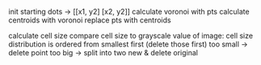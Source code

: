 init starting dots -> [[x1, y2]
                       [x2, y2]]
calculate voronoi with pts
calculate centroids with voronoi
replace pts with centroids

calculate cell size
compare cell size to grayscale value of image:
  cell size distribution is ordered from smallest first (delete those first)
  too small -> delete point
  too big -> split into two new & delete original
